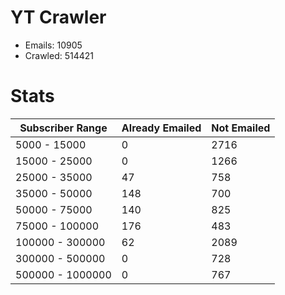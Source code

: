 # YT Crawler
- Emails: 10905
- Crawled: 514421

# Stats
| Subscriber Range  | Already Emailed | Not Emailed |
|-------|-------|-------|
| 5000 - 15000 | 0 | 2716 |
| 15000 - 25000 | 0 | 1266 |
| 25000 - 35000 | 47 | 758 |
| 35000 - 50000 | 148 | 700 |
| 50000 - 75000 | 140 | 825 |
| 75000 - 100000 | 176 | 483 |
| 100000 - 300000 | 62 | 2089 |
| 300000 - 500000 | 0 | 728 |
| 500000 - 1000000 | 0 | 767 |
